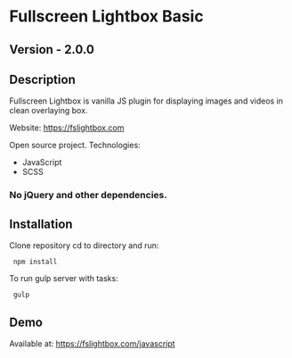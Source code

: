 # Fullscreen Lightbox Basic

## Version - 2.0.0

## Description
Fullscreen Lightbox is vanilla JS plugin for displaying images and videos in clean overlaying box.

Website: https://fslightbox.com

Open source project.
Technologies:
- JavaScript
- SCSS
### No jQuery and other dependencies.

## Installation
Clone repository cd to directory and run:
````
 npm install
 ````
 
To run gulp server with tasks:
````
 gulp
 ````
 
 ## Demo
 Available at: https://fslightbox.com/javascript
